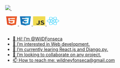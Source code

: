 <div>
  <a href="https://github.com/WilDFonseca">
  <img height="160em" src="https://github-readme-stats.vercel.app/api?username=wildfonseca&show_icons=true&theme=github_dark&include_all_commits=true&count_private+true"/>
  <img height="160em" scr="https://github-readme-stats.vercel.app/api/top-langs/username=wildfonseca&layout=compact&theme=github_dark"/>
</div>
<br>
<div sytle="display: inline_block">
  <img aling= "center" alt="Wil-HMTL" height="30" width="40" src="https://github.com/devicons/devicon/blob/master/icons/html5/html5-original.svg">
  <img aling= "center" alt="Wil-CSS" height="30" width="40" src="https://github.com/devicons/devicon/blob/master/icons/css3/css3-original.svg">
  <img aling= "center" alt="Wil-JS" height="30" width="40" src="https://github.com/devicons/devicon/blob/master/icons/javascript/javascript-original.svg">
  <img aling= "center" alt="Wil-React" height="30" width="40" src="https://github.com/devicons/devicon/blob/master/icons/react/react-original.svg">
 </div>
 <br>

- 👋 Hi! I’m @WilDFonseca
- 👀 I’m interested in Web development.
- 🌱 I’m currently learing React.js and Django.py.
- 💞️ I’m looking to collaborate on any project.
- 📫 How to reach me: wildneyfonseca@gmail.com



<!---
I'm beginning my repo here, so come back later for more content!
WilDFonseca/WilDFonseca is a ✨ special ✨ repository because its `README.md` (this file) appears on your GitHub profile.
You can click the Preview link to take a look at your changes.
--->
